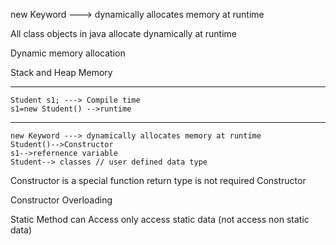 new Keyword ---> dynamically allocates memory at runtime

All class objects in java allocate dynamically at runtime


Dynamic memory allocation

Stack and Heap Memory

------------------------
    Student s1; ---> Compile time
    s1=new Student() -->runtime

------------
    new Keyword ---> dynamically allocates memory at runtime
    Student()-->Constructor
    s1-->refernence variable
    Student--> classes // user defined data type


Constructor is a special function
return type is not required Constructor

Constructor Overloading


Static Method can Access only access static data (not access non static data)


